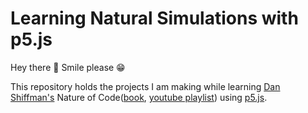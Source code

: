 # Learning Natural Simulations with p5.js

Hey there 👋 Smile please 😁

This repository holds the projects I am making while learning [Dan Shiffman's][dan-website] Nature of Code([book][book-link], [youtube playlist][yt-tutorial]) using [p5.js][p5-link].

[dan-website]:https://shiffman.net/
[book-link]:https://natureofcode.com/book/
[yt-tutorial]:https://www.youtube.com/playlist?list=PLRqwX-V7Uu6ZV4yEcW3uDwOgGXKUUsPOM
[p5-link]:https://p5js.org/
